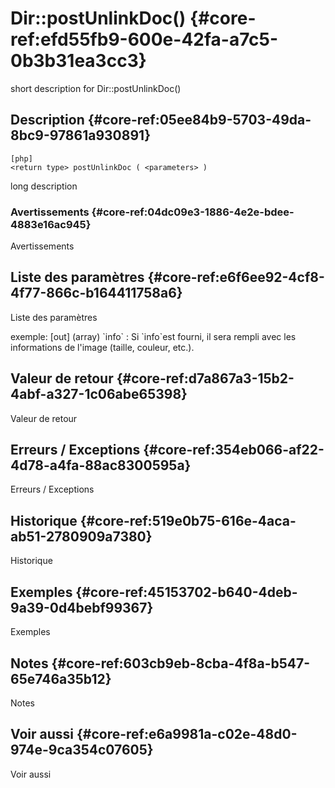 # Dir::postUnlinkDoc() {#core-ref:efd55fb9-600e-42fa-a7c5-0b3b31ea3cc3}

<div class="short-description">
<span class="fixme template">short description for Dir::postUnlinkDoc()</span>
</div>
<!--
<div class="applicability">
Obsolète depuis #.#.#
</div>
-->

## Description {#core-ref:05ee84b9-5703-49da-8bc9-97861a930891}

    [php]
    <return type> postUnlinkDoc ( <parameters> )

<span class="fixme template">long description</span>

### Avertissements {#core-ref:04dc09e3-1886-4e2e-bdee-4883e16ac945}

<span class="fixme template">Avertissements</span>

## Liste des paramètres {#core-ref:e6f6ee92-4cf8-4f77-866c-b164411758a6}

<span class="fixme template">Liste des paramètres</span>

<div class="fixme template">
exemple:  
[out] (array) `info`
:   Si `info`est fourni, il sera rempli avec les informations de l'image (taille, couleur, etc.).
</div>

## Valeur de retour {#core-ref:d7a867a3-15b2-4abf-a327-1c06abe65398}

<span class="fixme template">Valeur de retour</span>

## Erreurs / Exceptions {#core-ref:354eb066-af22-4d78-a4fa-88ac8300595a}

<span class="fixme template">Erreurs / Exceptions</span>

## Historique {#core-ref:519e0b75-616e-4aca-ab51-2780909a7380}

<span class="fixme template">Historique</span>

## Exemples {#core-ref:45153702-b640-4deb-9a39-0d4bebf99367}

<span class="fixme template">Exemples</span>

## Notes {#core-ref:603cb9eb-8cba-4f8a-b547-65e746a35b12}

<span class="fixme template">Notes</span>

## Voir aussi {#core-ref:e6a9981a-c02e-48d0-974e-9ca354c07605}

<span class="fixme template">Voir aussi</span>
